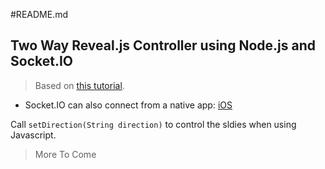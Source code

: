 #README.md

## Two Way Reveal.js Controller using Node.js and Socket.IO

> Based on [this tutorial](http://tutorialzine.com/2015/02/smartphone-remote-control-for-presentations).

* Socket.IO can also connect from a native app: [iOS](http://socket.io/blog/socket-io-on-ios/)

Call `setDirection(String direction)` to control the sldies when using Javascript.

> More To Come